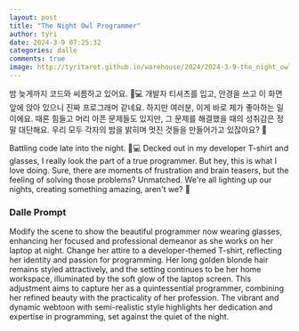 ```yaml
---
layout: post
title: "The Night Owl Programmer"
author: tyri
date: 2024-3-9 07:25:32
categories: dalle
comments: true
image: http://tyritarot.github.io/warehouse/2024/2024-3-9-the_night_owl_programmer_title.jpeg
---
```


밤 늦게까지 코드와 씨름하고 있어요. 🌙💻 개발자 티셔츠를 입고, 안경을 쓰고 이 화면 앞에 앉아 있으니 진짜 프로그래머 같네요. 하지만 여러분, 이게 바로 제가 좋아하는 일이에요. 때론 힘들고 머리 아픈 문제들도 있지만, 그 문제를 해결했을 때의 성취감은 정말 대단해요. 우리 모두 각자의 밤을 밝히며 멋진 것들을 만들어가고 있잖아요? 🌟

Battling code late into the night. 🌙💻 Decked out in my developer T-shirt and glasses, I really look the part of a true programmer. But hey, this is what I love doing. Sure, there are moments of frustration and brain teasers, but the feeling of solving those problems? Unmatched. We're all lighting up our nights, creating something amazing, aren't we? 🌟

### Dalle Prompt

Modify the scene to show the beautiful programmer now wearing glasses, enhancing her focused and professional demeanor as she works on her laptop at night. Change her attire to a developer-themed T-shirt, reflecting her identity and passion for programming. Her long golden blonde hair remains styled attractively, and the setting continues to be her home workspace, illuminated by the soft glow of the laptop screen. This adjustment aims to capture her as a quintessential programmer, combining her refined beauty with the practicality of her profession. The vibrant and dynamic webtoon with semi-realistic style highlights her dedication and expertise in programming, set against the quiet of the night.
